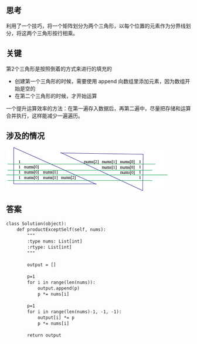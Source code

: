## 思考
利用了一个技巧，将一个矩阵划分为两个三角形，以每个位置的元素作为分界线划分，将这两个三角形按行相乘。

## 关键
第2个三角形是按照倒着的方式来进行的填充的
+ 创建第一个三角形的时候，需要使用 append 向数组里添加元素，因为数组开始是空的
+ 在第二个三角形的时候，才开始运算

一个提升运算效率的方法：在第一遍存入数据后，再第二遍中，尽量把存储和运算合并执行，这样能减少一遍遍历。

## 涉及的情况
![](./img/238_product_array_except_self.png)

## 答案
```
class Solution(object):
    def productExceptSelf(self, nums):
        """
        :type nums: List[int]
        :rtype: List[int]
        """
        
        output = []
        
        p=1
        for i in range(len(nums)):
            output.append(p)
            p *= nums[i]
            
        p=1
        for i in range(len(nums)-1, -1, -1):
            output[i] *= p
            p *= nums[i]
            
        return output
```
